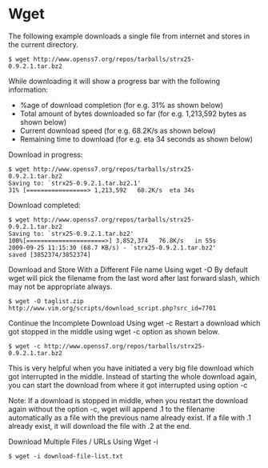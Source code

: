# Wget

The following example downloads a single file from internet and stores in the current directory.

```
$ wget http://www.openss7.org/repos/tarballs/strx25-
0.9.2.1.tar.bz2
```

While downloading it will show a progress bar with the following information:
* %age of download completion (for e.g. 31% as shown below)
* Total amount of bytes downloaded so far (for e.g. 1,213,592
bytes as shown below)
* Current download speed (for e.g. 68.2K/s as shown below)
* Remaining time to download (for e.g. eta 34 seconds as shown below)

Download in progress:
```
$ wget http://www.openss7.org/repos/tarballs/strx25-
0.9.2.1.tar.bz2
Saving to: `strx25-0.9.2.1.tar.bz2.1'
31% [=================> 1,213,592   68.2K/s  eta 34s
```
Download completed:
```
$ wget http://www.openss7.org/repos/tarballs/strx25-
0.9.2.1.tar.bz2
Saving to: `strx25-0.9.2.1.tar.bz2'
100%[======================>] 3,852,374   76.8K/s   in 55s
2009-09-25 11:15:30 (68.7 KB/s) - `strx25-0.9.2.1.tar.bz2'
saved [3852374/3852374]
```

Download and Store With a Different File name Using wget -O
By default wget will pick the filename from the last word after last forward slash, which may not be appropriate always.
```
$ wget -O taglist.zip
http://www.vim.org/scripts/download_script.php?src_id=7701
```

Continue the Incomplete Download Using wget -c
Restart a download which got stopped in the middle using wget -c option as shown below.

```
$ wget -c http://www.openss7.org/repos/tarballs/strx25-
0.9.2.1.tar.bz2
```

This is very helpful when you have initiated a very big file download which got interrupted in the middle. Instead of starting the whole download again, you can start the download from where it got interrupted using option -c

Note: If a download is stopped in middle, when you restart the download again without the option -c, wget will append .1 to the filename automatically as a file with the previous name already exist. If a file with .1 already exist, it will download the file with .2 at the end.

Download Multiple Files / URLs Using Wget -i
```
$ wget -i download-file-list.txt
```